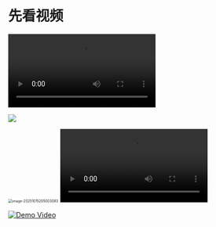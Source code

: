 # 先看视频

<video  src="https://github.com/yanshandou/fast-study/blob/main/video/app-introduce.mp4" controls></video>

![](https://tokyo-1253389072.cos.ap-tokyo.myqcloud.com/typora/20251015205003083.png)

<img src="https://tokyo-1253389072.cos.ap-tokyo.myqcloud.com/typora/20251015205003083.png" alt="image-20251015205003083" style="zoom:50%;" />

<video>
<source src="https://tokyo-1253389072.cos.ap-tokyo.myqcloud.com/app-introduce.mp4" type="video/mp4">
</video>

[![Demo Video](https://tokyo-1253389072.cos.ap-tokyo.myqcloud.com/typora/20251015205002847.png)](https://www.youtube.com/watch?v=YTr5aMxUins)
